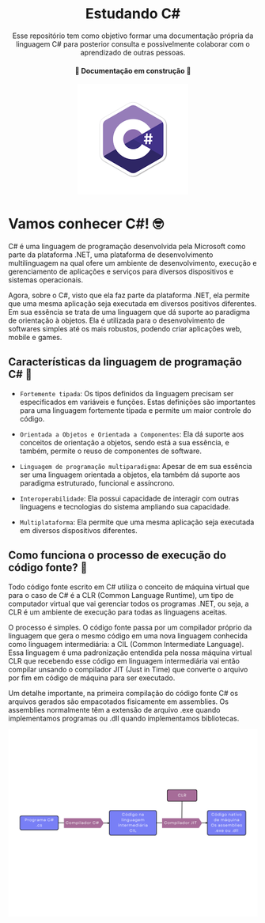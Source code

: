 <div Align="center">

  # Estudando C#
  Esse repositório tem como objetivo formar uma documentação própria da linguagem C# para posterior consulta e possivelmente colaborar com o aprendizado de outras pessoas.

  #### :construction:  Documentação em construção  :construction:

  ![Lê-se c sharp](/imagens/csharp.png)

</div>

# Vamos conhecer C#! :nerd_face:
C# é uma linguagem de programação desenvolvida pela Microsoft como parte da plataforma .NET, uma plataforma de desenvolvimento multilinguagem na qual ofere um ambiente de desenvolvimento, execução e gerenciamento de aplicações e serviços para diversos dispositivos e sistemas operacionais.

Agora, sobre o C#, visto que ela faz parte da plataforma .NET, ela permite que uma mesma aplicação seja executada em diversos positivos diferentes. Em sua essência se trata de uma linguagem que dá suporte ao paradigma de orientação à objetos. Ela é utilizada para o desenvolvimento de softwares simples até os mais robustos, podendo criar aplicações web, mobile e games.

## Características da linguagem de programação C# :mechanical_arm:
- `Fortemente tipada`: Os tipos definidos da linguagem precisam ser especificados em variáveis e funções. Estas definições são importantes para uma linguagem fortemente tipada e permite um maior controle do código.

- `Orientada a Objetos e Orientada a Componentes`: Ela dá suporte aos conceitos de orientação a objetos, sendo está a sua essência, e também, permite o reuso de componentes de software.

- `Linguagem de programação multiparadigma`: Apesar de em sua essência ser uma linguagem orientada a objetos, ela também dá suporte aos paradigma estruturado, funcional e assíncrono.

- `Interoperabilidade`: Ela possui capacidade de interagir com outras linguagens e tecnologias do sistema ampliando sua capacidade.

- `Multiplataforma`: Ela permite que uma mesma aplicação seja executada em diversos dispositivos diferentes.

## Como funciona o processo de execução do código fonte? :thinking:
Todo código fonte escrito em C# utiliza o conceito de máquina virtual que para o caso de C# é a CLR (Common Language Runtime), um tipo de computador virtual que vai gerenciar todos os programas .NET, ou seja, a CLR é um ambiente de execução para todas as linguagens aceitas.

O processo é simples. O código fonte passa por um compilador próprio da linguagem que gera o mesmo código em uma nova linguagem conhecida como linguagem intermediária: a CIL (Common Intermediate Language). Essa linguagem é uma padronização entendida pela nossa máquina virtual CLR que recebendo esse código em linguagem intermediária vai então compilar unsando o compilador JIT (Just in Time) que converte o arquivo por fim em código de máquina para ser executado.

Um detalhe importante, na primeira compilação do código fonte C# os arquivos gerados são empacotados fisicamente em assemblies. Os assemblies normalmente têm a extensão de arquivo .exe quando implementamos programas ou .dll quando implementamos bibliotecas.

<div Align="center">

  ![Compilação de programas C#](/imagens/compilacao.png)

</div>
